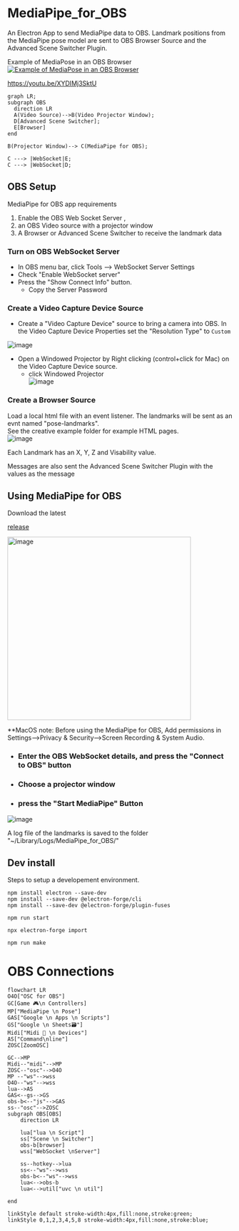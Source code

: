# MediaPipe_for_OBS
An Electron App to send MediaPipe data to OBS. Landmark positions from the MediaPipe pose model are sent to OBS Browser Source and the Advanced Scene Switcher Plugin.   

Example of MediaPose in an OBS Browser
[![Example of MediaPose in an OBS Browser](https://github.com/UUoocl/MediaPipe_for_OBS/assets/99063397/3bddd524-10ec-446f-a324-53e8423782bd)](https://youtu.be/XYDIMj3SktU)


https://youtu.be/XYDIMj3SktU
```mermaid
graph LR;
subgraph OBS
  direction LR
  A(Video Source)-->B(Video Projector Window);
  D[Advanced Scene Switcher];
  E[Browser]
end

B(Projector Window)--> C(MediaPipe for OBS);

C ---> |WebSocket|E;
C ---> |WebSocket|D;

```

## OBS Setup
MediaPipe for OBS app requirements
1. Enable the OBS Web Socket Server ,
2. an OBS Video source with a projector window
3. A Browser or Advanced Scene Switcher to receive the landmark data



### Turn on OBS WebSocket Server
- In OBS menu bar, click Tools --> WebSocket Server Settings
- Check "Enable WebSocket server"
- Press the "Show Connect Info" button.
  - Copy the Server Password

### Create a Video Capture Device Source
- Create a "Video Capture Device" source to bring a camera into OBS. In the Video Capture Device Properties set the "Resolution Type" to `Custom`

![image](https://github.com/UUoocl/MediaPipe_for_OBS/assets/99063397/bf046b53-b8b9-403c-88d7-69c601a672ab)

- Open a Windowed Projector by  Right clicking (control+click for Mac) on the Video Capture Device source.
  - click Windowed Projector  
 ![image](https://github.com/UUoocl/MediaPipe_for_OBS/assets/99063397/dc80a9f6-c6a9-454c-af02-fcfe1d437be4)


### Create a Browser Source
Load a local html file with an event listener. 
The landmarks will be sent as an evnt named "pose-landmarks".  
See the creative example folder for example HTML pages.  
![image](https://github.com/UUoocl/MediaPipe_for_OBS/assets/99063397/6d158908-8a9d-41de-b0e1-e775edab998c)


Each Landmark has an X, Y, Z and Visability value.  

Messages are also sent the Advanced Scene Switcher Plugin with the values as the message

## Using MediaPipe for OBS
Download the latest

[release](https://github.com/UUoocl/MediaPipe_for_OBS/releases)

<img width="411" alt="image" src="https://github.com/UUoocl/MediaPipe_for_OBS/assets/99063397/563fad09-399e-4dfe-ba14-5f5c203d060f">


**MacOS note: Before using the MediaPipe for OBS, Add permissions in Settings-->Privacy & Security-->Screen Recording & System Audio. 

- ### Enter the OBS WebSocket details, and press the "Connect to OBS" button

- ### Choose a projector window
- ### press the "Start MediaPipe" Button
![image](https://github.com/UUoocl/MediaPipe_for_OBS/assets/99063397/eb79cb1e-82ab-4351-abbe-862b0245964e)

A log file of the landmarks is saved to the folder "~/Library/Logs/MediaPipe_for_OBS/"

## Dev install
Steps to setup a developement environment. 
```
npm install electron --save-dev
npm install --save-dev @electron-forge/cli
npm install --save-dev @electron-forge/plugin-fuses
```
```
npm run start
```


```
npx electron-forge import
```

```
npm run make
```


# OBS Connections

```mermaid
flowchart LR
O4O["OSC for OBS"]
GC[Game 🎮\n Controllers]
MP["MediaPipe \n Pose"]
GAS["Google \n Apps \n Scripts"]
GS["Google \n Sheets🗃️"]
Midi["Midi 🎹 \n Devices"]
AS["Command\nline"]
ZOSC[ZoomOSC]

GC-->MP
Midi--"midi"-->MP
ZOSC--"osc"-->O4O
MP --"ws"-->wss
O4O--"ws"-->wss
lua-->AS
GAS<--gs-->GS
obs-b<--"js"-->GAS
ss--"osc"-->ZOSC
subgraph OBS[OBS]
    direction LR

    lua["lua \n Script"]
    ss["Scene \n Switcher"]
    obs-b[browser]
    wss["WebSocket \nServer"]
    
    ss--hotkey-->lua
    ss<--"ws"-->wss
    obs-b<--"ws"-->wss
    lua<-->obs-b
    lua<-->util["uvc \n util"]
    
end

linkStyle default stroke-width:4px,fill:none,stroke:green;
linkStyle 0,1,2,3,4,5,8 stroke-width:4px,fill:none,stroke:blue;

```

